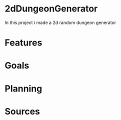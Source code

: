 # 2dDungeonGenerator
In this project i made a 2d random dungeon generator

# Features

# Goals

# Planning

# Sources
